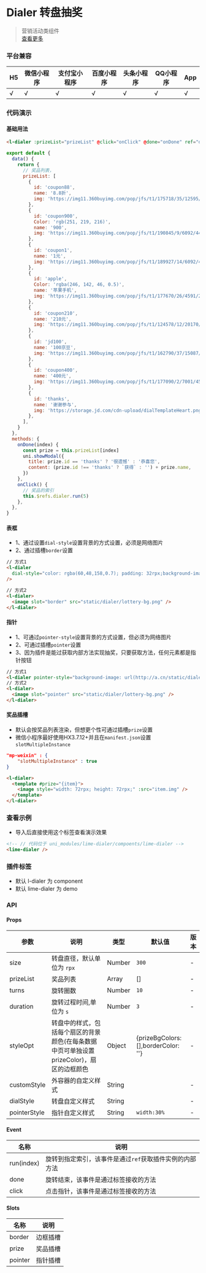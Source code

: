 # Dialer 转盘抽奖

> 营销活动类组件  
> [查看更多](https://limeui.qcoon.cn/#/dialer) <br>

### 平台兼容

| H5  | 微信小程序 | 支付宝小程序 | 百度小程序 | 头条小程序 | QQ小程序 | App |
| --- | ---------- | ------------ | ---------- | ---------- | -------- | --- |
| √   | √          | √            | √          | √          | √        | √   |

### 代码演示

#### 基础用法

```html
<l-dialer :prizeList="prizeList" @click="onClick" @done="onDone" ref="dialer" />
```

```js
export default {
  data() {
    return {
      // 奖品列表，
      prizeList: [
        {
          id: 'coupon88',
          name: '8.8折',
          img: 'https://img11.360buyimg.com/pop/jfs/t1/175718/35/12595/5477/60b660c6Eb850717b/a1cfe750dcdb5b78.png',
        },
        {
          id: 'coupon900',
          Color: 'rgb(251, 219, 216)',
          name: '900',
          img: 'https://img11.360buyimg.com/pop/jfs/t1/190845/9/6092/4489/60b65fe8Ebb8f8284/955da889f6d1c13e.png',
        },
        {
          id: 'coupon1',
          name: '1元',
          img: 'https://img11.360buyimg.com/pop/jfs/t1/189927/14/6092/4174/60b66173E23c472ea/44af15a151defca1.png',
        },
        {
          id: 'apple',
          Color: 'rgba(246, 142, 46, 0.5)',
          name: '苹果手机',
          img: 'https://img11.360buyimg.com/pop/jfs/t1/177670/26/4591/2514/60a25874Ee0e5332a/99c7bdfede732ae4.png',
        },
        {
          id: 'coupon210',
          name: '210元',
          img: 'https://img11.360buyimg.com/pop/jfs/t1/124578/12/20170/4429/60b635d8E7089ebb0/7a47d76a2a260cc0.png',
        },
        {
          id: 'jd100',
          name: '100京豆',
          img: 'https://img11.360buyimg.com/pop/jfs/t1/162790/37/15087/28046/6062a49aE8f2c10f2/5591ff0ff38a45e2.png',
        },
        {
          id: 'coupon400',
          name: '400元',
          img: 'https://img11.360buyimg.com/pop/jfs/t1/177090/2/7001/4535/60b6607aEe9c1db2a/76c67675f547db3f.png',
        },
        {
          id: 'thanks',
          name: '谢谢参与',
          img: 'https://storage.jd.com/cdn-upload/dialTemplateHeart.png',
        },
      ],
    }
  },
  methods: {
    onDone(index) {
      const prize = this.prizeList[index]
      uni.showModal({
        title: prize.id == 'thanks' ? '很遗憾' : '恭喜您',
        content: (prize.id !== 'thanks' ? `获得` : '') + prize.name,
      })
    },
    onClick() {
      // 奖品的索引
      this.$refs.dialer.run(5)
    },
  },
}
```

#### 表框

- 1、通过设置`dial-style`设置背景的方式设置，必须是网络图片
- 2、通过插槽`border`设置

```html
// 方式1
<l-dialer
  dial-style="color: rgba(60,48,158,0.7); padding: 32rpx;background-image: url(http://a.cn/static/dialer/lottery-bg.png)"
/>

// 方式2
<l-dialer>
  <image slot="border" src="static/dialer/lottery-bg.png" />
</l-dialer>
```

#### 指针

- 1、可通过`pointer-style`设置背景的方式设置，但必须为网络图片
- 2、可通过插槽`pointer`设置
- 3、因为插件是能过获取内部方法实现抽奖，只要获取方法，任何元素都是指针按钮

```html
// 方式1
<l-dialer pointer-style="background-image: url(http://a.cn/static/dialer/bg.png)" />
// 方式2
<l-dialer>
  <image slot="pointer" src="static/dialer/lottery-bg.png" />
</l-dialer>
```

#### 奖品插槽

- 默认会按奖品列表渲染，但想更个性可通过插槽`prize`设置
- 微信小程序最好使用HX3.7.12+并且在`manifest.json`设置`slotMultipleInstance`

```json
"mp-weixin" : {
    "slotMultipleInstance" : true
}
```

```html
<l-dialer>
  <template #prize="{item}">
    <image style="width: 72rpx; height: 72rpx;" :src="item.img" />
  </template>
</l-dialer>
```

### 查看示例

- 导入后直接使用这个标签查看演示效果

```html
<!-- // 代码位于 uni_modules/lime-dialer/compoents/lime-dialer -->
<lime-dialer />
```

### 插件标签

- 默认 l-dialer 为 component
- 默认 lime-dialer 为 demo

### API

#### Props

| 参数         | 说明                                                                                     | 类型   | 默认值                              | 版本 |
| ------------ | ---------------------------------------------------------------------------------------- | ------ | ----------------------------------- | ---- |
| size         | 转盘直径，默认单位为 `rpx`                                                               | Number | `300`                               | -    |
| prizeList    | 奖品列表                                                                                 | Array  | []                                  | -    |
| turns        | 旋转圈数                                                                                 | Number | `10`                                | -    |
| duration     | 旋转过程时间,单位为 `s`                                                                  | Number | `3`                                 | -    |
| styleOpt     | 转盘中的样式，包括每个扇区的背景颜色(在每条数据中页可单独设置prizeColor)，扇区的边框颜色 | Object | {prizeBgColors: [],borderColor: ''} | -    |
| customStyle  | 外容器的自定义样式                                                                       | String |                                     | -    |
| dialStyle    | 转盘自定义样式                                                                           | String |                                     | -    |
| pointerStyle | 指针自定义样式                                                                           | String | `width:30%`                         | -    |

#### Event

| 名称       | 说明                                                    |
| ---------- | ------------------------------------------------------- |
| run(index) | 旋转到指定索引，该事件是通过`ref`获取插件实例的内部方法 |
| done       | 旋转结束，该事件是通过标签接收的方法                    |
| click      | 点击指针，该事件是通过标签接收的方法                    |

#### Slots

| 名称    | 说明     |
| ------- | -------- |
| border  | 边框插槽 |
| prize   | 奖品插槽 |
| pointer | 指针插槽 |
